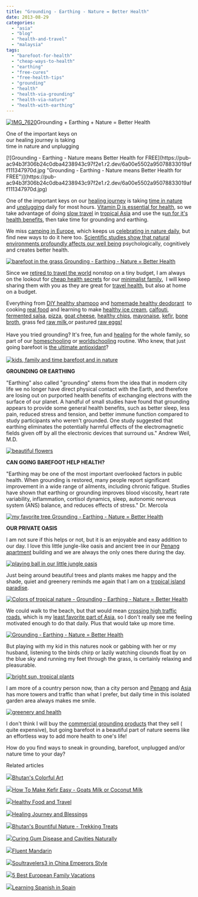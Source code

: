 ```yaml
---
title: "Grounding - Earthing - Nature = Better Health"
date: 2013-08-29
categories: 
  - "asia"
  - "blog"
  - "health-and-travel"
  - "malaysia"
tags: 
  - "barefoot-for-health"
  - "cheap-ways-to-health"
  - "earthing"
  - "free-cures"
  - "free-health-tips"
  - "grounding"
  - "health"
  - "health-via-grounding"
  - "health-via-nature"
  - "health-with-earthing"
---
```


[![IMG_7620](https://pub-ac94b3f306b24c0dba4238943c97f2e1.r2.dev/6a00e5502a95078833019aff1080f4970b.jpg "IMG_7620")](https://pub-ac94b3f306b24c0dba4238943c97f2e1.r2.dev/6a00e5502a95078833019aff1080f4970b.jpg)Grounding + Earthing + Nature = Better Health  
  
One of the important keys on  
our healing journey is taking  
time in nature and unplugging

<!--more--> [![Grounding - Earthing - Nature means Better Health for FREE](https://pub-ac94b3f306b24c0dba4238943c97f2e1.r2.dev/6a00e5502a95078833019aff111347970d.jpg "Grounding - Earthing - Nature means Better Health for FREE")](https://pub-ac94b3f306b24c0dba4238943c97f2e1.r2.dev/6a00e5502a95078833019aff111347970d.jpg)  
  
One of the important keys on our [healing journey](http://soultravelers3new.local/2013/07/healing-journey-and-blessings.html#more "healing journey - eating right") is taking [time in nature](http://soultravelers3new.local/2011/07/beautiful-butterfly-flowers-and-family-travel.html "time in nature") and [unplugging](http://soultravelers3new.local/2012/06/unplugged-todays-best-luxury-.html "unplug for health -todays best luxury") daily for most hours. [Vitamin D is essential for health](http://soultravelers3new.local/2013/05/healing-sun-vitamin-d-major-improvements.html "vitamin d and health"), so we take advantage of doing [slow travel](http://soultravelers3new.local/2011/11/slow-travel.html "slow travel") in [tropical Asia](http://soultravelers3new.local/2013/02/escaping-winter-in-tropical-asia.html "escape winter in tropical asia") and use the s[un for it's health benefits](http://soultravelers3new.local/2012/07/sun-for-its-health-benefits-.html "sun health benefits"), then take time for grounding and earthing.  
  
We miss [camping in Europe](http://soultravelers3new.local/2010/05/camping-europe-in-a-motorhome-rv-5-best-sites-roadtrip-europe-family-travel-budget-best-price.html "camping in europe - best sites"), which keeps us [celebrating in nature daily](http://soultravelers3new.local/2008/06/celebrating-in.html "celebrating in nature"), but find new ways to do it here too. [Scientific studies show that natural environments profoundly affects our well being](http://www.sciencedaily.com/releases/2010/06/100603172219.htm "scientific studies show nature affects our well being") psychologically, cognitively and creates better health.  
  
[![barefoot in the grass Grounding - Earthing - Nature = Better Health](https://pub-ac94b3f306b24c0dba4238943c97f2e1.r2.dev/6a00e5502a95078833019aff10db56970c.jpg "barefoot in the grass Grounding - Earthing - Nature = Better Health")](https://pub-ac94b3f306b24c0dba4238943c97f2e1.r2.dev/6a00e5502a95078833019aff10db56970c.jpg)  
  
Since we [retired to travel the world](http://soultravelers3new.local/2013/07/retire-and-travel-the-world.html "retire and travel the world") nonstop on a tiny budget, I am always on the lookout for [cheap health secrets](http://soultravelers3new.local/2011/09/travel-health-secrets-for-long-term-digital-nomads.html "cheap health secrets") for our [minimalist family.](http://soultravelers3new.local/2011/08/minimalist-living-family-travel-lifestyle-books.html "minimalist family")  I will keep sharing them with you as they are great for [travel health](http://soultravelers3new.local/health-and-travel/ "travel and health tips"), but also at home on a budget.  
  
Everything from [DIY healthy shampoo](http://soultravelers3new.local/2012/09/how-to-make-diy-homemade-shampoo-and-creme-rinse-easy-cheap-healthy.html "DIY healthy shampoo") and [homemade healthy deodorant](http://soultravelers3new.local/2012/09/how-to-make-diy-homemade-deodorant-easy-cheap-healthy.html "healthy homemade deodorant")  to cooking [real food](http://soultravelers3new.local/2013/05/omg-an-oven-in-asia.html#more "oven in Asia for real food") and learning to make [healthy ice cream](http://soultravelers3new.local/2013/05/easy-healthy-homemade-ice-cream-no-machine-.html "healthy ice cream recipe"), [calfouti](http://soultravelers3new.local/2013/07/yum-super-healthy-dessert-recipe-paleo-mango-clafouti.html "healthy desert recipe mango"), [fermented salsa](http://soultravelers3new.local/2012/09/how-to-make-healthy-lacto-fermented-salsa.html "fermented salsa recipe"), [pizza](http://soultravelers3new.local/2013/07/best-paleo-pizza-recipe.html "healthy pizza paleo"), [goat cheese](http://soultravelers3new.local/2013/02/how-to-make-diy-goat-cheese-with-kefir.html "goat cheese"), [healthy chips](http://soultravelers3new.local/2013/06/yummy-healthy-chips-recipe.html "healthy chips recipe"), [mayonaise](http://soultravelers3new.local/2013/02/how-to-make-homemade-lacto-fermented-mayonnaise.html "fermented mayo"), [kefir](http://soultravelers3new.local/2012/07/-how-to-make-kefir-easy-goats-milk-or-coconut-milk.html "making kefir"), [bone broth](http://soultravelers3new.local/2012/10/how-to-make-nourishing-bone-broth-recipes-to-heal.html "bone broth"), grass fed [raw milk](http://soultravelers3new.local/2013/04/raw-milk-fast-and-cure.html "raw milk"),or pastured [raw eggs!](http://soultravelers3new.local/2013/01/raw-eggs-healthy-or-not.html "raw eggs")[  
](http://soultravelers3new.local/2012/09/how-to-make-diy-homemade-deodorant-easy-cheap-healthy.html "healthy homemade deodorant")  
Have you tried grounding? It's free, fun and [healing](http://soultravelers3new.local/2012/10/traveling-while-sick-or-with-health-medical-challenges.html "traveling when sick") for the whole family, so part of our [homeschooling](http://soultravelers3new.local/2013/07/homeschool-high-school-and-world-travel.html "homeschooling high school and world travel") or [worldschooling](http://soultravelers3new.local/2013/01/world-school-education-at-its-best-.html/ "worldschooling tips") routine. Who knew, that just going barefoot is [the ultimate antioxidant](http://articles.mercola.com/sites/articles/archive/2012/11/04/why-does-walking-barefoot-on-the-earth-make-you-feel-better.aspx "grounding ultimate antioxidant")?[  
](http://soultravelers3new.local/2012/09/how-to-make-diy-homemade-deodorant-easy-cheap-healthy.html "healthy homemade deodorant")  
[![kids, family and time barefoot and in nature](https://pub-ac94b3f306b24c0dba4238943c97f2e1.r2.dev/6a00e5502a95078833019104ade6a8970c.jpg "kids, family and time barefoot and in nature")](https://pub-ac94b3f306b24c0dba4238943c97f2e1.r2.dev/6a00e5502a95078833019104ade6a8970c.jpg)  
  
**GROUNDING OR EARTHING**  
  
"Earthing" also called "grounding" stems from the idea that in modern city life we no longer have direct physical contact with the Earth, and therefore are losing out on purported health benefits of exchanging electrons with the surface of our planet. A handful of small studies have found that grounding appears to provide some general health benefits, such as better sleep, less pain, reduced stress and tension, and better immune function compared to study participants who weren't grounded. One study suggested that earthing eliminates the potentially harmful effects of the electromagnetic fields given off by all the electronic devices that surround us." Andrew Weil, M.D.  
  
[![beautiful flowers](https://pub-ac94b3f306b24c0dba4238943c97f2e1.r2.dev/6a00e5502a950788330192ac775394970d.jpg "beautiful flowers")](https://pub-ac94b3f306b24c0dba4238943c97f2e1.r2.dev/6a00e5502a950788330192ac775394970d.jpg)  
  
**CAN GOING BAREFOOT HELP HEALTH?**  
  
"Earthing may be one of the most important overlooked factors in public health. When grounding is restored, many people report significant improvement in a wide range of ailments, including chronic fatigue. Studies have shown that earthing or grounding improves blood viscosity, heart rate variability, inflammation, cortisol dynamics, sleep, autonomic nervous system (ANS) balance, and reduces effects of stress." Dr. Mercola  
  
[![my favorite tree Grounding - Earthing - Nature = Better Health](https://pub-ac94b3f306b24c0dba4238943c97f2e1.r2.dev/6a00e5502a950788330192ac775471970d.jpg "my favorite tree Grounding - Earthing - Nature = Better Health")](https://pub-ac94b3f306b24c0dba4238943c97f2e1.r2.dev/6a00e5502a950788330192ac775471970d.jpg)  
  
**OUR PRIVATE OASIS**  
  
I am not sure if this helps or not, but it is an enjoyable and easy addition to our day. I love this little jungle-like oasis and ancient tree in our [Penang apartment](http://soultravelers3new.local/2012/04/penang-apartment-or-condo-rental-plenty-of-choices.html "Penang apartment") building and we are always the only ones there during the day.  
  
[![playing ball in our little jungle oasis](https://pub-ac94b3f306b24c0dba4238943c97f2e1.r2.dev/6a00e5502a95078833019104ade92f970c.jpg "playing ball in our little jungle oasis")](https://pub-ac94b3f306b24c0dba4238943c97f2e1.r2.dev/6a00e5502a95078833019104ade92f970c.jpg)  
  
Just being around beautiful trees and plants makes me happy and the shade, quiet and greenery reminds me again that I am on a [tropical island paradise](http://soultravelers3new.local/2013/01/tropical-island-paradise.html "tropical island paradise").  
  
[![Colors of tropical nature - Grounding - Earthing - Nature = Better Health](https://pub-ac94b3f306b24c0dba4238943c97f2e1.r2.dev/6a00e5502a950788330192ac7755df970d.jpg "Colors of tropical nature - Grounding - Earthing - Nature = Better Health")](https://pub-ac94b3f306b24c0dba4238943c97f2e1.r2.dev/6a00e5502a950788330192ac7755df970d.jpg)  
  
We could walk to the beach, but that would mean [crossing high traffic roads](http://soultravelers3new.local/2012/10/getting-around-penang-by-bus.html "getting around Penang by bus"), which is my [least favorite part of Asia](http://soultravelers3new.local/2012/07/big-rats-in-asia.html "big rats in Asia"), so I don't really see me feeling motivated enough to do that daily. Plus that would take up more time.  
  
[![Grounding - Earthing - Nature = Better Health](https://pub-ac94b3f306b24c0dba4238943c97f2e1.r2.dev/6a00e5502a95078833019104adeaa7970c.jpg "Grounding - Earthing - Nature = Better Health")](https://pub-ac94b3f306b24c0dba4238943c97f2e1.r2.dev/6a00e5502a95078833019104adeaa7970c.jpg)  
  
But playing with my kid in this natures nook or gabbing with her or my husband, listening to the birds chirp or lazily watching clounds float by on the blue sky and running my feet through the grass, is certainly relaxing and pleasurable.  
  
[![bright sun, tropical plants](https://pub-ac94b3f306b24c0dba4238943c97f2e1.r2.dev/6a00e5502a9507883301901eb80356970b.jpg "bright sun, tropical plants")](https://pub-ac94b3f306b24c0dba4238943c97f2e1.r2.dev/6a00e5502a9507883301901eb80356970b.jpg)  
  
I am more of a country person now, than a city person and [Penang](http://soultravelers3new.local/2011/01/tropical-winter-home-in-penang-malaysia-location-indenpendent-digital-nomad-long-term-travel-tips-.html "Penang for the winter") and [Asia](http://soultravelers3new.local/2012/08/weird-asia.html "weird Asia") has more towers and traffic than what I prefer, but daily time in this isolated garden area always makes me smile.  
  
[![greenery and health](https://pub-ac94b3f306b24c0dba4238943c97f2e1.r2.dev/6a00e5502a950788330192ac775879970d.jpg "greenery and health")](https://pub-ac94b3f306b24c0dba4238943c97f2e1.r2.dev/6a00e5502a950788330192ac775879970d.jpg)  
  
I don't think I will buy the [commercial grounding products](http://wellnessmama.com/5600/how-to-get-healthy-while-you-sleep/ "grounding products") that they sell ( quite expensive), but going barefoot in a beautiful part of nature seems like an effortless way to add more health to one's life!  
  
How do you find ways to sneak in grounding, barefoot, unplugged and/or nature time to your day?  
  

Related articles

[![](http://i.zemanta.com/93117408_80_80.jpg)](http://soultravelers3new.local/2012/06/bhutans-colorful-art.html)[Bhutan's Colorful Art](http://soultravelers3new.local/2012/06/bhutans-colorful-art.html)

[![](http://i.zemanta.com/100812762_80_80.jpg)](http://soultravelers3new.local/2012/07/-how-to-make-kefir-easy-goats-milk-or-coconut-milk.html)[How To Make Kefir Easy - Goats Milk or Coconut Milk](http://soultravelers3new.local/2012/07/-how-to-make-kefir-easy-goats-milk-or-coconut-milk.html)

[![](http://i.zemanta.com/92033338_80_80.jpg)](http://soultravelers3new.local/2012/06/healthy-food-and-travel.html)[Healthy Food and Travel](http://soultravelers3new.local/2012/06/healthy-food-and-travel.html)

[![](http://i.zemanta.com/191008312_80_80.jpg)](http://soultravelers3new.local/2013/07/healing-journey-and-blessings.html)[Healing Journey and Blessings](http://soultravelers3new.local/2013/07/healing-journey-and-blessings.html)

[![](http://i.zemanta.com/112551913_80_80.jpg)](http://soultravelers3new.local/2012/09/bhutans-bountiful-nature.html)[Bhutan's Bountiful Nature - Trekking Treats](http://soultravelers3new.local/2012/09/bhutans-bountiful-nature.html)

[![](http://i.zemanta.com/154024597_80_80.jpg)](http://soultravelers3new.local/2013/03/curing-gum-disease-and-cavities-naturally.html)[Curing Gum Disease and Cavities Naturally](http://soultravelers3new.local/2013/03/curing-gum-disease-and-cavities-naturally.html)

[![](http://i.zemanta.com/175476274_80_80.jpg)](http://soultravelers3new.local/2013/06/fluent-mandarin.html)[Fluent Mandarin](http://soultravelers3new.local/2013/06/fluent-mandarin.html)

[![](http://i.zemanta.com/130189927_80_80.jpg)](http://soultravelers3new.local/2012/12/soultravelers3-in-china-emperors-style.html)[Soultravelers3 in China Emperors Style](http://soultravelers3new.local/2012/12/soultravelers3-in-china-emperors-style.html)

[![](http://i.zemanta.com/noimg_49_80_80.jpg)](http://soultravelers3new.local/2012/02/5-best-european-family-vacations.html)[5 Best European Family Vacations](http://soultravelers3new.local/2012/02/5-best-european-family-vacations.html)

[![](http://i.zemanta.com/168450990_80_80.jpg)](http://soultravelers3new.local/2013/05/learning-spanish-in-spain.html)[Learning Spanish in Spain](http://soultravelers3new.local/2013/05/learning-spanish-in-spain.html)
